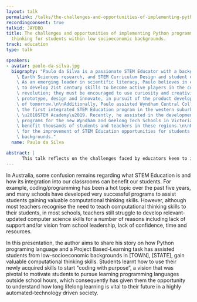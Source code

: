 ```yaml
---
layout: talk
permalink: /talks/the-challenges-and-opportunities-of-implementing-python-programming-and-computational-thinking-for-students-within-low-socioeconomic-backgrounds
recordingconsent: true
talkid: JAYDBQ
title: The challenges and opportunities of implementing Python programming and computational
  thinking for students within low socioeconomic backgrounds.
track: education
type: talk

speakers:
- avatar: paulo-da-silva.jpg
  biography: "Paulo da Silva is a passionate STEM Educator with a background in ICT,\
    \ Earth Sciences research, and STEM Curriculum Design and student engagement.\
    \ As an emerging leader in scientific literacy, Paulo believes in empowering students\
    \ to develop 21st century skills to become active players in the current technological\
    \ revolution; they must be encouraged to use curiosity and creativity to investigate,\
    \ prototype, design and innovate, in pursuit of the product developments and ideas\
    \ of tomorrow.\n\nAdditionally, Paulo assisted Wyndham Central College to develop\
    \ the first integrated STEM Education program in the western suburbs of Melbourne:\
    \ \u2018STEM Academy\u2019. Recently, he assisted in the development of industry-based\
    \ programs for the new Wyndham and Geelong Tech Schools in Victoria, which will\
    \ benefit thousands of students and teachers in these regions.\n\nPaulo campaigns\
    \ for the improvement of STEM Education opportunities for students from low socioeconomic\
    \ backgrounds."
  name: Paulo da Silva

abstract: | 
      This talk reflects on the challenges faced by educators keen to introduce Python and CS skills for low SES background students at a school in [TOWN], [STATE], and how students reflected on how long lifelong learning is vital to their future in a highly automated-technology driven society.
---
```


In Australia, some confusion remains regarding what STEM Education is and how its integration into our classrooms can benefit our students. For example, coding/programming has been a hot topic over the past five years, and many schools have developed very successful programs to assist students gaining valuable computational thinking skills. However, although most teachers recognise the need to teach computational thinking skills to their students, in most schools, teachers still struggle to develop relevant-updated computer science skills for a number of reasons including lack of support and/or vision from school leadership, lack of confidence, time and resources.

In this presentation, the author aims to share his story on how Python programing language and a Project Based-Learning task has assisted students from low-socioeconomic backgrounds in [TOWN], [STATE], gain valuable computational thinking skills. Students learnt how to use their newly acquired skills to start "coding with purpose”, a vision that was pivotal to motivate students to pursue learning programming languages outside school hours, which consequently has given them the opportunity to understand how long lifelong learning is vital to their future in a highly automated-technology driven society.
